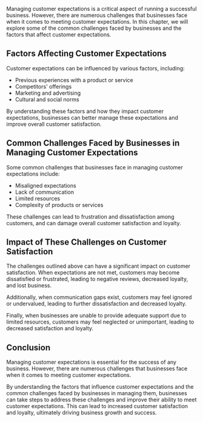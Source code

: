
Managing customer expectations is a critical aspect of running a successful business. However, there are numerous challenges that businesses face when it comes to meeting customer expectations. In this chapter, we will explore some of the common challenges faced by businesses and the factors that affect customer expectations.

Factors Affecting Customer Expectations
---------------------------------------

Customer expectations can be influenced by various factors, including:

* Previous experiences with a product or service
* Competitors' offerings
* Marketing and advertising
* Cultural and social norms

By understanding these factors and how they impact customer expectations, businesses can better manage these expectations and improve overall customer satisfaction.

Common Challenges Faced by Businesses in Managing Customer Expectations
-----------------------------------------------------------------------

Some common challenges that businesses face in managing customer expectations include:

* Misaligned expectations
* Lack of communication
* Limited resources
* Complexity of products or services

These challenges can lead to frustration and dissatisfaction among customers, and can damage overall customer satisfaction and loyalty.

Impact of These Challenges on Customer Satisfaction
---------------------------------------------------

The challenges outlined above can have a significant impact on customer satisfaction. When expectations are not met, customers may become dissatisfied or frustrated, leading to negative reviews, decreased loyalty, and lost business.

Additionally, when communication gaps exist, customers may feel ignored or undervalued, leading to further dissatisfaction and decreased loyalty.

Finally, when businesses are unable to provide adequate support due to limited resources, customers may feel neglected or unimportant, leading to decreased satisfaction and loyalty.

Conclusion
----------

Managing customer expectations is essential for the success of any business. However, there are numerous challenges that businesses face when it comes to meeting customer expectations.

By understanding the factors that influence customer expectations and the common challenges faced by businesses in managing them, businesses can take steps to address these challenges and improve their ability to meet customer expectations. This can lead to increased customer satisfaction and loyalty, ultimately driving business growth and success.

